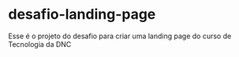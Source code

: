 # desafio-landing-page
Esse é o projeto do desafio para criar uma landing page do curso de Tecnologia da DNC 
